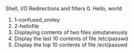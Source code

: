 Shell, I/O Redirections and filters
0. Hello, world
1. 1-confused_smiley
2. 2-hellofile
3. Displaying contents of two files simutaneously 
4. Display the last 10 contents of file /etc/passwd
5. Display the top 10 contents of file /ect/passwd

